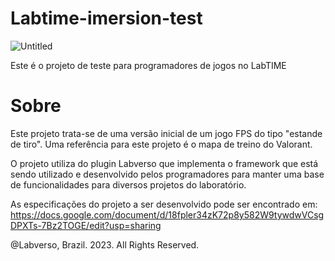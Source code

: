 # Labtime-imersion-test

![Untitled](https://github.com/ItsMatt1/Valorant-training-area-labtime/assets/60764456/ce9942fb-820a-458f-b6df-b7e05cbbe977)


Este é o projeto de teste para programadores de jogos no LabTIME

# Sobre

Este projeto trata-se de uma versão inicial de um jogo FPS do tipo "estande de tiro". Uma referência para este projeto é o mapa de treino do Valorant.

O projeto utiliza do plugin Labverso que implementa o framework que está sendo utilizado e desenvolvido pelos programadores para manter uma base de 
funcionalidades para diversos projetos do laboratório.

As especificações do projeto a ser desenvolvido pode ser encontrado em:
https://docs.google.com/document/d/18fpler34zK72p8y582W9tywdwVCsgDPXTs-7Bz2TOGE/edit?usp=sharing

@Labverso, Brazil. 2023. All Rights Reserved.
